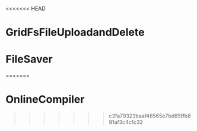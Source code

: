 <<<<<<< HEAD
# GridFsFileUploadandDelete
# FileSaver
=======
# OnlineCompiler
>>>>>>> c3fa79323baaf46565e7bd85ffb891af3c4c1c32
